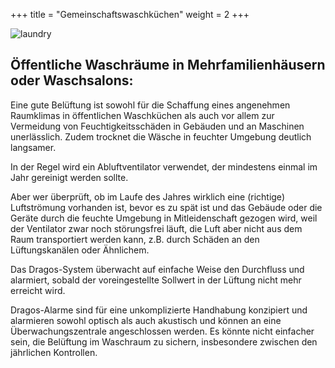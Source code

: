 +++
title = "Gemeinschaftswaschküchen"
weight = 2
+++

![laundry](/applications/2.jpg)

## Öffentliche Waschräume in Mehrfamilienhäusern oder Waschsalons:

Eine gute Belüftung ist sowohl für die Schaffung eines angenehmen Raumklimas in öffentlichen Waschküchen als auch vor allem zur Vermeidung von Feuchtigkeitsschäden in Gebäuden und an Maschinen unerlässlich. Zudem trocknet die Wäsche in feuchter Umgebung deutlich langsamer.

In der Regel wird ein Abluftventilator verwendet, der mindestens einmal im Jahr gereinigt werden sollte.

Aber wer überprüft, ob im Laufe des Jahres wirklich eine (richtige) Luftströmung vorhanden ist, bevor es zu spät ist und das Gebäude oder die Geräte durch die feuchte Umgebung in Mitleidenschaft gezogen wird, weil der Ventilator zwar noch störungsfrei läuft, die Luft aber nicht aus dem Raum transportiert werden kann, z.B. durch Schäden an den Lüftungskanälen oder Ähnlichem.

Das Dragos-System überwacht auf einfache Weise den Durchfluss und alarmiert, sobald der voreingestellte Sollwert in der Lüftung nicht mehr erreicht wird.

Dragos-Alarme sind für eine unkomplizierte Handhabung konzipiert und alarmieren sowohl optisch als auch akustisch und können an eine Überwachungszentrale angeschlossen werden. Es könnte nicht einfacher sein, die Belüftung im Waschraum zu sichern, insbesondere zwischen den jährlichen Kontrollen.
